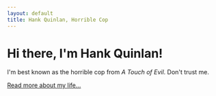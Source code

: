 ```yaml
---
layout: default
title: Hank Quinlan, Horrible Cop
---
```


# Hi there, I'm Hank Quinlan!

I'm best known as the horrible cop from _A Touch of Evil_. Don't trust me. 

[Read more about my life...](/about)
